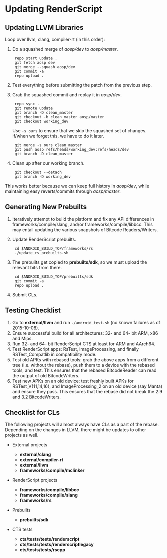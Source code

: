 Updating RenderScript
=====================

Updating LLVM Libraries
-----------------------

Loop over llvm, clang, compiler-rt (in this order):

1. Do a squashed merge of *aosp/dev* to *aosp/master*.

        repo start update .
        git fetch aosp dev
        git merge --squash aosp/dev
        git commit -a
        repo upload .

2. Test everything before submitting the patch from the previous step.

3. Grab the squashed commit and replay it in *aosp/dev*.

        repo sync .
        git remote update
        git branch -D clean_master
        git checkout -b clean_master aosp/master
        git checkout working_dev

    Use `-s ours` to ensure that we skip the squashed set of changes.
    If/when we forget this, we have to do it later.

        git merge -s ours clean_master
        git push aosp refs/heads/working_dev:refs/heads/dev
        git branch -D clean_master

4. Clean up after our working branch.

        git checkout --detach
        git branch -D working_dev

This works better because we can keep full history in *aosp/dev*, while
maintaining easy reverts/commits through *aosp/master*.


Generating New Prebuilts
------------------------

1. Iteratively attempt to build the platform and fix any API differences in
   frameworks/compile/slang, and/or frameworks/compile/libbcc. This may entail
   updating the various snapshots of Bitcode Readers/Writers.
2. Update RenderScript prebuilts.

        cd $ANDROID_BUILD_TOP/frameworks/rs
        ./update_rs_prebuilts.sh

3. The prebuilts get copied to **prebuilts/sdk**, so we must upload the
relevant bits from there.

        cd $ANDROID_BUILD_TOP/prebuilts/sdk
        git commit -a
        repo upload .

4. Submit CLs.


Testing Checklist
-----------------

1. Go to **external/llvm** and run `./android_test.sh` (no known failures
as of 2015-10-08).
2. Ensure successful build for all architectures: 32- and 64- bit ARM, x86 and
Mips.
3. Run 32- and 64- bit RenderScript CTS at least for ARM and AArch64.
4. Test RenderScript apps: RsTest, ImageProcessing, and finally
RSTest\_Compatlib in compatibility mode.
5. Test old APKs with rebased tools: grab the above apps from a different tree
(i.e. without the rebase), push them to a device with the rebased tools, and
test.
This ensures that the rebased BitcodeReader can read the output of old
BitcodeWriters.
6. Test new APKs on an old device: test freshly built APKs for
RSTest\_V{11,14,16}, and ImageProcessing\_2 on an old device (say Manta) and
ensure they pass.
This ensures that the rebase did not break the 2.9 and 3.2 BitcodeWriters.


Checklist for CLs
-----------------

The following projects will almost always have CLs as a part of the rebase.
Depending on the changes in LLVM, there might be updates to other projects as
well.

* External projects

  * **external/clang**
  * **external/compiler-rt**
  * **external/llvm**
  * **frameworks/compile/mclinker**

* RenderScript projects

  * **frameworks/compile/libbcc**
  * **frameworks/compile/slang**
  * **frameworks/rs**

* Prebuilts
  * **prebuilts/sdk**

* CTS tests

  * **cts/tests/tests/renderscript**
  * **cts/tests/tests/renderscriptlegacy**
  * **cts/tests/tests/rscpp**
